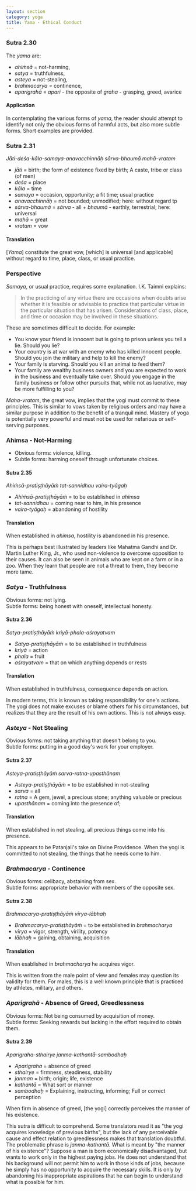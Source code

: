 ```yaml
---
layout: section
category: yoga
title: Yama - Ethical Conduct
---
```

### Sutra 2.30
The *yama* are:  
- *ahiṁsā* = not-harming,
- *satya* = truthfulness,
- *asteya* = not-stealing,
- *brahmacarya* = continence,
- *aparigrahā* = *apari* - the opposite of *graha* - grasping, greed, avarice

#### Application
In contemplating the various forms of *yama*, the reader should attempt to identify not only the obvious forms of harmful acts, but also more subtle forms. Short examples are provided. 

### Sutra 2.31
*Jāti-deśa-kāla-samaya-anavacchinnāḥ sārva-bhaumā mahā-vratam*
- *jāti* = birth; the form of existence fixed by birth; A caste, tribe or class (of men)
- *deśa* = place
- *kāla* = time
- *samaya* = occasion, opportunity; a fit time; usual practice
- *anavacchinnāḥ* = not bounded; unmodified; here: without regard tp
- *sārva-bhaumā* = *sārva* - all + *bhaumā* - earthly, terrestrial; here: universal 
- *mahā* = great
- *vratam* = vow

#### Translation
[*Yama*] constitute the great vow, [which] is universal [and applicable] without regard to time, place, class, or usual practice.

### Perspective
*Samaya*, or usual practice, requires some explanation. I.K. Taimni explains:  
>In the practicing of any virtue there are occasions when doubts arise whether it is feasible or advisable to practice that particular virtue in the particular situation that has arisen. Considerations of class, place, and time or occasion may be involved in these situations.

These are sometimes difficult to decide. For example:
- You know your friend is innocent but is going to prison unless you tell a lie. Should you lie?
- Your country is at war with an enemy who has killed innocent people. Should you join the military and help to kill the enemy?
- Your family is starving. Should you kill an animal to feed them?
- Your family are wealthy business owners and you are expected to work in the business and eventually take over. Should you engage in the family business or follow other pursuits that, while not as lucrative, may be more fulfilling to you?

*Maha-vratam*, the great vow, implies that the yogi must commit to these principles. This is similar to vows taken by religious orders and may have a similar purpose in addition to the benefit of a tranquil mind. Mastery of yoga is potentially very powerful and must not be used for nefarious or self-serving purposes.

### Ahimsa - Not-Harming
- Obvious forms: violence, killing.
- Subtle forms: harming oneself through unfortunate choices. 

#### Sutra 2.35
*Ahiṁsā-pratiṣṭhāyāṁ tat-sannidhau vaira-tyāgaḥ*
- *Ahiṁsā-pratiṣṭhāyāṁ* = to be established in *ahimsa*
- *tat-sannidhau* = coming near to him, in his presence
- *vaira-tyāgaḥ* = abandoning of hostility

#### Translation
When established in *ahimsa*, hostility is abandoned in his presence. 

This is perhaps best illustrated by leaders like Mahatma Gandhi and Dr. Martin Luther King, Jr., who used non-violence to overcome opposition to their causes. It can also be seen in animals who are kept on a farm or in a zoo. When they learn that people are not a threat to them, they become more tame.

### *Satya* - Truthfulness
Obvious forms: not lying.  
Subtle forms: being honest with oneself, intellectual honesty.

#### Sutra 2.36
*Satya-pratiṣṭhāyāṁ kriyā-phala-aśrayatvam*
- *Satya-pratiṣṭhāyāṁ* = to be established in truthfulness
- *kriyā* = action
- *phala* = fruit
- *aśrayatvam* = that on which anything depends or rests

#### Translation
When established in truthfulness, consequence depends on action.

In modern terms, this is known as taking responsibility for one's actions. The yogi does not make excuses or blame others for his circumstances, but realizes that they are the result of his own actions. This is not always easy. 

### *Asteya* - Not Stealing
Obvious forms: not taking anything that doesn't belong to you.   
Subtle forms: putting in a good day's work for your employer.

#### Sutra 2.37
*Asteya-pratiṣṭhāyāṁ sarva-ratna-upasthānam*
- *Asteya-pratiṣṭhāyāṁ* = to be established in not-stealing
- *sarva* = all
- *ratna* = A gem, jewel, a precious stone; anything valuable or precious
- *upasthānam* = coming into the presence of;

#### Translation
When established in not stealing, all precious things come into his presence.

This appears to be Patanjali's take on Divine Providence. When the yogi is committed to not stealing, the things that he needs come to him.

### *Brahmacarya* - Continence
Obvious forms: celibacy, abstaining from sex.  
Subtle forms: appropriate behavior with members of the opposite sex.

#### Sutra 2.38
*Brahmacarya-pratiṣṭhāyāṁ vīrya-lābhaḥ*  
- *Brahmacarya-pratiṣṭhāyāṁ* = to be established in *brahmacharya*
- *vīrya* = vigor, strength, virility, potency
- *lābhaḥ* = gaining, obtaining, acquisition

#### Translation
When esablished in *brahmacharya* he acquires vigor.

This is written from the male point of view and females may question its validity for them. For males, this is a well known principle that is practiced by athletes, military, and others.

### *Aparigrahā* - Absence of Greed, Greedlessness
Obvious forms: Not being consumed by acquisition of money.  
Subtle forms: Seeking rewards but lacking in the effort required to obtain them.

#### Sutra 2.39
*Aparigraha-sthairye janma-kathantā-sambodhaḥ*
- *Aparigraha* = absence of greed
- *sthairye* = firmness, steadiness, stability
- *janman* = birth; origin; life, existence
- *kathantā* = What sort or manner
- *sambodhaḥ* = Explaining, instructing, informing; Full or correct perception 

When firm in absence of greed, [the yogi] correctly perceives the manner of his existence. 

This sutra is difficult to comprehend. Some translators read it as "the yogi acquires knowledge of previous births", but the lack of any perceivable cause and effect relation to greedlessness makes that translation doubtful. The problematic phrase is *janma-kathantā*. What is meant by "the manner of his existence"? Suppose a man is born economically disadvantaged, but wants to work only in the highest paying jobs. He does not understand that his background will not permit him to work in those kinds of jobs, because he simply has no opportunity to acquire the necessary skills. It is only by abandoning his inappropriate aspirations that he can begin to understand what is possible for him.